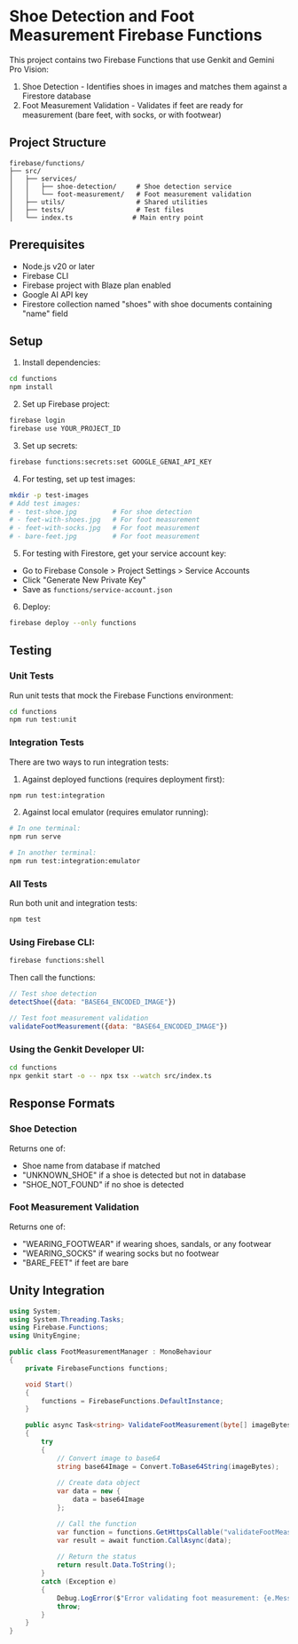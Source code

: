 # Shoe Detection and Foot Measurement Firebase Functions

This project contains two Firebase Functions that use Genkit and Gemini Pro Vision:
1. Shoe Detection - Identifies shoes in images and matches them against a Firestore database
2. Foot Measurement Validation - Validates if feet are ready for measurement (bare feet, with socks, or with footwear)

## Project Structure
```
firebase/functions/
├── src/
│   ├── services/
│   │   ├── shoe-detection/     # Shoe detection service
│   │   └── foot-measurement/   # Foot measurement validation
│   ├── utils/                  # Shared utilities
│   ├── tests/                  # Test files
│   └── index.ts               # Main entry point
```

## Prerequisites

- Node.js v20 or later
- Firebase CLI
- Firebase project with Blaze plan enabled
- Google AI API key
- Firestore collection named "shoes" with shoe documents containing "name" field

## Setup

1. Install dependencies:
```bash
cd functions
npm install
```

2. Set up Firebase project:
```bash
firebase login
firebase use YOUR_PROJECT_ID
```

3. Set up secrets:
```bash
firebase functions:secrets:set GOOGLE_GENAI_API_KEY
```

4. For testing, set up test images:
```bash
mkdir -p test-images
# Add test images:
# - test-shoe.jpg         # For shoe detection
# - feet-with-shoes.jpg   # For foot measurement
# - feet-with-socks.jpg   # For foot measurement
# - bare-feet.jpg         # For foot measurement
```

5. For testing with Firestore, get your service account key:
- Go to Firebase Console > Project Settings > Service Accounts
- Click "Generate New Private Key"
- Save as `functions/service-account.json`

6. Deploy:
```bash
firebase deploy --only functions
```

## Testing

### Unit Tests
Run unit tests that mock the Firebase Functions environment:
```bash
cd functions
npm run test:unit
```

### Integration Tests
There are two ways to run integration tests:

1. Against deployed functions (requires deployment first):
```bash
npm run test:integration
```

2. Against local emulator (requires emulator running):
```bash
# In one terminal:
npm run serve

# In another terminal:
npm run test:integration:emulator
```

### All Tests
Run both unit and integration tests:
```bash
npm test
```

### Using Firebase CLI:
```bash
firebase functions:shell
```

Then call the functions:
```js
// Test shoe detection
detectShoe({data: "BASE64_ENCODED_IMAGE"})

// Test foot measurement validation
validateFootMeasurement({data: "BASE64_ENCODED_IMAGE"})
```

### Using the Genkit Developer UI:
```bash
cd functions
npx genkit start -o -- npx tsx --watch src/index.ts
```

## Response Formats

### Shoe Detection
Returns one of:
- Shoe name from database if matched
- "UNKNOWN_SHOE" if a shoe is detected but not in database
- "SHOE_NOT_FOUND" if no shoe is detected

### Foot Measurement Validation
Returns one of:
- "WEARING_FOOTWEAR" if wearing shoes, sandals, or any footwear
- "WEARING_SOCKS" if wearing socks but no footwear
- "BARE_FEET" if feet are bare

## Unity Integration

```csharp
using System;
using System.Threading.Tasks;
using Firebase.Functions;
using UnityEngine;

public class FootMeasurementManager : MonoBehaviour
{
    private FirebaseFunctions functions;

    void Start()
    {
        functions = FirebaseFunctions.DefaultInstance;
    }

    public async Task<string> ValidateFootMeasurement(byte[] imageBytes)
    {
        try
        {
            // Convert image to base64
            string base64Image = Convert.ToBase64String(imageBytes);
            
            // Create data object
            var data = new {
                data = base64Image
            };

            // Call the function
            var function = functions.GetHttpsCallable("validateFootMeasurement");
            var result = await function.CallAsync(data);
            
            // Return the status
            return result.Data.ToString();
        }
        catch (Exception e)
        {
            Debug.LogError($"Error validating foot measurement: {e.Message}");
            throw;
        }
    }
}
``` 